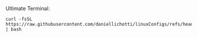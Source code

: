 Ultimate Terminal:
```
curl -fsSL https://raw.githubusercontent.com/daniellichotti/linuxConfigs/refs/heads/main/terminalConfigScript | bash
```
